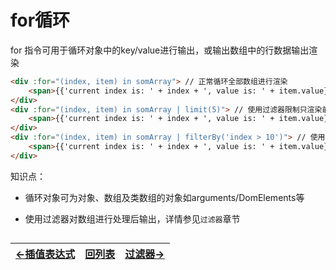 # for循环

for 指令可用于循环对象中的key/value进行输出，或输出数组中的行数据输出渲染

````html
<div :for="(index, item) in somArray"> // 正常循环全部数组进行渲染
    <span>{{'current index is: ' + index + ', value is: ' + item.value}}</span> 
</div>
<div :for="(index, item) in somArray | limit(5)"> // 使用过滤器限制只渲染前5条
    <span>{{'current index is: ' + index + ', value is: ' + item.value}}</span> 
</div>
<div :for="(index, item) in somArray | filterBy('index > 10')"> // 使用过滤器限制只渲染index大于10的记录
    <span>{{'current index is: ' + index + ', value is: ' + item.value}}</span> 
</div>
````

知识点：

- 循环对象可为对象、数组及类数组的对象如arguments/DomElements等

- 使用过滤器对数组进行处理后输出，详情参见`过滤器`章节


## 
| [<-插值表达式](https://gaiyinaizhi.github.io/walkvm/basic/expr)                | [回列表](https://gaiyinaizhi.github.io/walkvm/index)                                                         | [过滤器->](https://gaiyinaizhi.github.io/walkvm/basic/filter) |
| ------------------- | ------------------------------------------------------------ | ------ |
